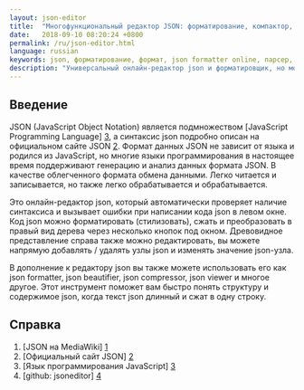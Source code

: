 ```yaml
---
layout: json-editor
title:  "Многофункциональный редактор JSON: форматирование, компактор, валидатор, декодер, синтаксический анализатор и просмотрщик деревьев (простой и простой в использовании)"
date:   2018-09-10 08:20:24 +0800
permalink: /ru/json-editor.html
language: russian
keywords: json, форматирование, формат, json formatter online, парсер, редактор json онлайн, редактор json для json, древовидный вид, json parser, json parser online, json formatter
description: "Универсальный онлайн-редактор json и форматировщик, но может использоваться как json validator, json viewer, json parser, json beautifier и json editor"
---
```


## Введение

JSON (JavaScript Object Notation) является подмножеством [JavaScript Programming Language] [3], а синтаксис json подробно описан на официальном сайте JSON [2].
Формат данных JSON не зависит от языка и родился из JavaScript, но многие языки программирования в настоящее время поддерживают генерацию и анализ данных формата JSON. В качестве облегченного формата обмена данными. Легко читается и записывается, но также легко обрабатывается и обрабатывается.

Это онлайн-редактор json, который автоматически проверяет наличие синтаксиса и вызывает ошибки при написании кода json в левом окне. Код json можно форматировать (стилизовать), сжать и преобразовать в правый вид дерева через несколько кнопок под окном.
Древовидное представление справа также можно редактировать, вы можете напрямую добавлять / удалять узлы json и изменять значение json-узла.

В дополнение к редактору json вы также можете использовать его как json formatter, json beautifier, json compressor, json viewer и многое другое.
Этот инструмент поможет вам быстро понять структуру и содержимое json, когда текст json длинный и сжат в одну строку.

## Справка

1. [JSON на MediaWiki] [1]
2. [Официальный сайт JSON] [2]
3. [Язык программирования JavaScript] [3]
4. [github: jsoneditor] [4]

[1]: https://en.wikipedia.org/wiki/JSON "JSON wiki" 
[2]: https://www.json.org/ "JSON official website"
[3]: http://javascript.crockford.com/ "JavaScript Programming Language"
[4]: https://github.com/josdejong/jsoneditor "github: jsoneditor"